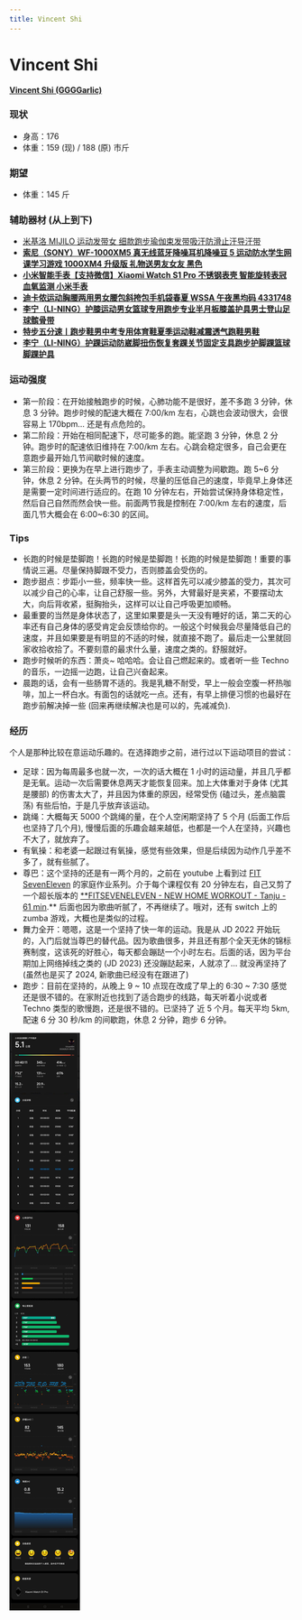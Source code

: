 ```yaml
---
title: Vincent Shi
---
```


# Vincent Shi

[**Vincent Shi (GGGGarlic)**](https://github.com/ggggarlic)

### **现状**

- 身高：176
- 体重：159 (现) / 188 (原) 市斤

### **期望**

- 体重：145 斤

### 辅助器材 (从上到下)

- [米基洛 MIJILO 运动发带女 细款跑步瑜伽束发带吸汗防滑止汗导汗带](https://item.taobao.com/item.htm?spm=a1z09.2.0.0.790c2e8dAc3Tuj&id=710119711658&_u=nlpfurf0aa1)
- [**索尼（SONY）WF-1000XM5 真无线蓝牙降噪耳机降噪豆 5 运动防水学生网课学习游戏 1000XM4 升级版 礼物送男友女友 黑色**](https://item.jd.com/10081687775553.html)
- [**小米智能手表【支持微信】Xiaomi Watch S1 Pro 不锈钢表壳 智能旋转表冠 血氧监测 小米手表**](https://item.jd.com/100033302285.html)
- [**迪卡侬运动胸腰两用男女腰包斜挎包手机袋春夏 WSSA 午夜黑均码 4331748**](https://item.jd.com/100038777656.html#crumb-wrap)
- [**李宁（LI-NING）护膝运动男女篮球专用跑步专业半月板膝盖护具男士登山足球髌骨带**](https://item.jd.com/100032786869.html)
- [**特步五分速丨跑步鞋男中考专用体育鞋夏季运动鞋减震透气跑鞋男鞋**](https://detail.tmall.com/item.htm?id=727682508334&spm=a1z09.2.0.0.5e432e8dfArgqB&_u=nlpfurf9dfa)
- [**李宁（LI-NING）护踝运动防崴脚扭伤恢复套踝关节固定支具跑步护脚踝篮球脚踝护具**](https://item.jd.com/100049569454.html)

### 运动强度

- 第一阶段：在开始接触跑步的时候，心肺功能不是很好，差不多跑 3 分钟，休息 3 分钟。跑步时候的配速大概在 7:00/km 左右，心跳也会波动很大，会很容易上 170bpm… 还是有点危险的。
- 第二阶段：开始在相同配速下，尽可能多的跑。能坚跑 3 分钟，休息 2 分钟。跑步时的配速依旧维持在 7:00/km 左右。心跳会稳定很多，自己会更在意跑步最开始几节间歇时候的速度。
- 第三阶段：更换为在早上进行跑步了，手表主动调整为间歇跑。跑 5~6 分钟，休息 2 分钟。在头两节的时候，尽量的压低自己的速度，毕竟早上身体还是需要一定时间进行适应的。在跑 10 分钟左右，开始尝试保持身体稳定性，然后自己自然而然会快一些。前面两节我是控制在 7:00/km 左右的速度，后面几节大概会在 6:00~6:30 的区间。

### Tips

- 长跑的时候是垫脚跑！长跑的时候是垫脚跑！长跑的时候是垫脚跑！重要的事情说三遍。尽量保持脚跟不受力，否则膝盖会受伤的。
- 跑步甜点：步距小一些，频率快一些。这样首先可以减少膝盖的受力，其次可以减少自己的心率，让自己舒服一些。另外，大臂最好是夹紧，不要摆动太大，向后背收紧，挺胸抬头，这样可以让自己呼吸更加顺畅。
- 最重要的当然是身体状态了，这里如果要是头一天没有睡好的话，第二天的心率还有自己身体的感受肯定会反馈给你的。一般这个时候我会尽量降低自己的速度，并且如果要是有明显的不适的时候，就直接不跑了。最后走一公里就回家收拾收拾了。不要刻意的最求什么量，速度之类的。舒服就好。
- 跑步时候听的东西：萧炎~ 哈哈哈。会让自己燃起来的。或者听一些 Techno 的音乐，一边摇一边跑，让自己兴奋起来。
- 晨跑的话，会有一些肠胃不适的。我是乳糖不耐受，早上一般会空腹一杯热咖啡，加上一杯白水。有面包的话就吃一点。还有，有早上排便习惯的也最好在跑步前解决掉一些 (回来再继续解决也是可以的，先减减负).

### 经历

个人是那种比较在意运动乐趣的。在选择跑步之前，进行过以下运动项目的尝试：

- 足球：因为每周最多也就一次，一次的话大概在 1 小时的运动量，并且几乎都是无氧。运动一次后需要休息两天才能恢复回来。加上大体重对于身体 (尤其是腰部) 的伤害太大了，并且因为体重的原因，经常受伤 (磕过头，差点脑震荡) 有些后怕，于是几乎放弃该运动。
- 跳绳：大概每天 5000 个跳绳的量，在个人空闲期坚持了 5 个月 (后面工作后也坚持了几个月), 慢慢后面的乐趣会越来越低，也都是一个人在坚持，兴趣也不大了，就放弃了。
- 有氧操：和老婆一起跟过有氧操，感觉有些效果，但是后续因为动作几乎差不多了，就有些腻了。
- 尊巴：这个坚持的还是有一两个月的，之前在 youtube 上看到过 [FIT SevenEleven](https://www.youtube.com/@fit7eleven) 的家庭作业系列。介于每个课程仅有 20 分钟左右，自己又剪了一个超长版本的  [**FITSEVENELEVEN - NEW HOME WORKOUT - Tanju - 61 min](https://www.bilibili.com/video/BV1XB4y197o5/?vd_source=8c73ab89c2c319ec88dd4b0ea81674e2).** 后面也因为歌曲听腻了，不再继续了。哦对，还有 switch 上的  zumba 游戏，大概也是类似的过程。
- 舞力全开：嗯嗯，这是一个坚持了快一年的运动。我是从 JD 2022 开始玩的，入门后就当尊巴的替代品。因为歌曲很多，并且还有那个全天无休的锦标赛制度，这该死的好胜心，每天都会蹦跶一个小时左右。后面的话，因为平台期加上网络掉线之类的 (JD 2023) 还没蹦跶起来，人就凉了… 就没再坚持了 (虽然也是买了 2024, 新歌曲已经没有在跟进了)
- 跑步：目前在坚持的，从晚上 9 ~ 10 点现在改成了早上的 6:30 ~ 7:30 感觉还是很不错的。在家附近也找到了适合跑步的线路，每天听着小说或者 Techno 类型的歌慢跑，还是很不错的。已坚持了 近 5 个月。每天平均 5km, 配速 6 分 30 秒/km 的间歇跑，休息 2 分钟，跑步 6 分钟。

![running](media/running.jpg)
